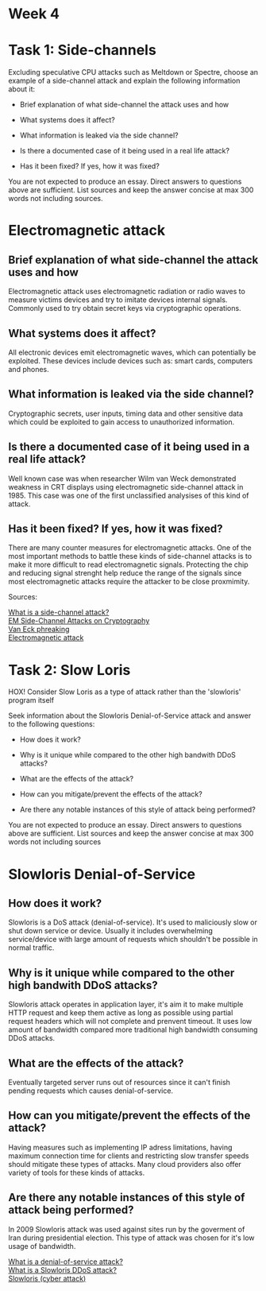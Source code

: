 # Week 4

# Task 1: Side-channels
Excluding speculative CPU attacks such as Meltdown or Spectre, choose an example of a side-channel attack and explain the following information about it:

- Brief explanation of what side-channel the attack uses and how

- What systems does it affect?

- What information is leaked via the side channel?

- Is there a documented case of it being used in a real life attack?

- Has it been fixed? If yes, how it was fixed?

You are not expected to produce an essay. Direct answers to questions above are sufficient. List sources and keep the answer concise at max 300 words not including sources.

# Electromagnetic attack
## Brief explanation of what side-channel the attack uses and how
Electromagnetic attack uses electromagnetic radiation or radio waves to measure victims devices and try to imitate devices internal signals. Commonly used to try obtain secret keys via cryptographic operations.
## What systems does it affect?
All electronic devices emit electromagnetic waves, which can potentially be exploited. These devices include devices such as: smart cards, computers and phones.
## What information is leaked via the side channel?
Cryptographic secrets, user inputs, timing data and other sensitive data which could be exploited to gain access to unauthorized information.
## Is there a documented case of it being used in a real life attack?
Well known case was when researcher Wilm van Weck demonstrated weakness in CRT displays using electromagnetic side-channel attack in 1985. This case was one of the first unclassified analysises of this kind of attack.
## Has it been fixed? If yes, how it was fixed?
There are many counter measures for electromagnetic attacks. One of the most important methods to battle these kinds of side-channel attacks is to make it more difficult to read electromagnetic signals. Protecting the chip and reducing signal strenght help reduce the range of the signals since most electromagnetic attacks require the attacker to be close proxmimity.

Sources:

[What is a side-channel attack? ](https://www.techtarget.com/searchsecurity/definition/side-channel-attack)  
[EM Side-Channel Attacks on Cryptography ](https://www.allaboutcircuits.com/technical-articles/em-side-channel-attacks-on-cryptography/)  
[Van Eck phreaking](https://en.wikipedia.org/wiki/Van_Eck_phreaking)  
[Electromagnetic attack](https://en.wikipedia.org/wiki/Electromagnetic_attack)  


# Task 2: Slow Loris
HOX! Consider Slow Loris as a type of attack rather than the 'slowloris' program itself

Seek information about the Slowloris Denial-of-Service attack and answer to the following questions:

- How does it work?

- Why is it unique while compared to the other high bandwith DDoS attacks?

- What are the effects of the attack?

- How can you mitigate/prevent the effects of the attack?

- Are there any notable instances of this style of attack being performed?

You are not expected to produce an essay. Direct answers to questions above are sufficient. List sources and keep the answer concise at max 300 words not including sources

#  Slowloris Denial-of-Service
## How does it work?
Slowloris is a DoS attack (denial-of-service). It's used to maliciously slow or shut down service or device. Usually it includes overwhelming service/device with large amount of requests which shouldn't be possible in normal traffic.
## Why is it unique while compared to the other high bandwith DDoS attacks?
Slowloris attack operates in application layer, it's aim it to make multiple HTTP request and keep them active as long as possible using partial request headers which will not complete and prenvent timeout. It uses low amount of bandwidth compared more traditional high bandwidth consuming DDoS attacks.
## What are the effects of the attack?
Eventually targeted server runs out of resources since it can't finish pending requests which causes denial-of-service.
## How can you mitigate/prevent the effects of the attack?
Having measures such as implementing IP adress limitations, having maximum connection time for clients and restricting slow transfer speeds should mitigate these types of attacks. Many cloud providers also offer variety of tools for these kinds of attacks.
## Are there any notable instances of this style of attack being performed?
In 2009 Slowloris attack was used against sites run by the goverment of Iran during presidential election. This type of attack was chosen for it's low usage of bandwidth.

[What is a denial-of-service attack?](https://www.cloudflare.com/learning/ddos/glossary/denial-of-service/)  
[What is a Slowloris DDoS attack?](https://www.cloudflare.com/learning/ddos/ddos-attack-tools/slowloris/)  
[Slowloris (cyber attack)](https://en.wikipedia.org/wiki/Slowloris_(cyber_attack))


